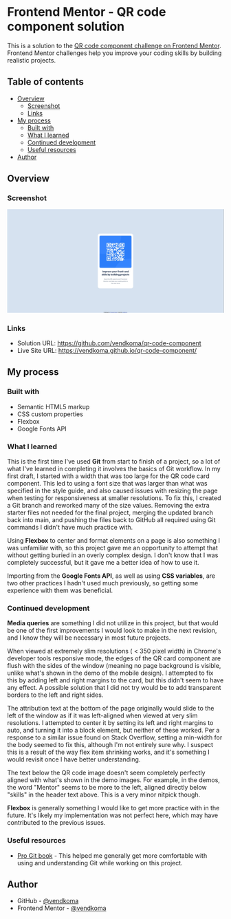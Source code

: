 # Frontend Mentor - QR code component solution

This is a solution to the [QR code component challenge on Frontend Mentor](https://www.frontendmentor.io/challenges/qr-code-component-iux_sIO_H). Frontend Mentor challenges help you improve your coding skills by building realistic projects. 

## Table of contents

- [Overview](#overview)
  - [Screenshot](#screenshot)
  - [Links](#links)
- [My process](#my-process)
  - [Built with](#built-with)
  - [What I learned](#what-i-learned)
  - [Continued development](#continued-development)
  - [Useful resources](#useful-resources)
- [Author](#author)

## Overview

### Screenshot

![](./screenshot-desktop-1920.jpg)

### Links

- Solution URL: <https://github.com/vendkoma/qr-code-component>
- Live Site URL: <https://vendkoma.github.io/qr-code-component/>

## My process

### Built with

- Semantic HTML5 markup
- CSS custom properties
- Flexbox
- Google Fonts API

### What I learned

This is the first time I've used **Git** from start to finish of a project, so a lot of what I've learned in completing it involves the basics of Git workflow. In my first draft, I started with a width that was too large for the QR code card component. This led to using a font size that was larger than what was specified in the style guide, and also caused issues with resizing the page when testing for responsiveness at smaller resolutions. To fix this, I created a Git branch and reworked many of the size values. Removing the extra starter files not needed for the final project, merging the updated branch back into main, and pushing the files back to GitHub all required using Git commands I didn't have much practice with.

Using **Flexbox** to center and format elements on a page is also something I was unfamiliar with, so this project gave me an opportunity to attempt that without getting buried in an overly complex design. I don't know that I was completely successful, but it gave me a better idea of how to use it.

Importing from the **Google Fonts API**, as well as using **CSS variables**, are two other practices I hadn't used much previously, so getting some experience with them was beneficial.

### Continued development

**Media queries** are something I did not utilize in this project, but that would be one of the first improvements I would look to make in the next revision, and I know they will be necessary in most future projects.

When viewed at extremely slim resolutions ( < 350 pixel width) in Chrome's developer tools responsive mode, the edges of the QR card component are flush with the sides of the window (meaning no page background is visible, unlike what's shown in the demo of the mobile design). I attempted to fix this by adding left and right margins to the card, but this didn't seem to have any effect. A possible solution that I did not try would be to add transparent borders to the left and right sides.

The attribution text at the bottom of the page originally would slide to the left of the window as if it was left-aligned when viewed at very slim resolutions. I attempted to center it by setting its left and right margins to auto, and turning it into a block element, but neither of these worked. Per a response to a similar issue found on Stack Overflow, setting a min-width for the body seemed to fix this, although I'm not entirely sure why. I suspect this is a result of the way flex item shrinking works, and it's something I would revisit once I have better understanding.

The text below the QR code image doesn't seem completely perfectly aligned with what's shown in the demo images. For example, in the demos, the word "Mentor" seems to be more to the left, aligned directly below "skills" in the header text above. This is a very minor nitpick though.

**Flexbox** is generally something I would like to get more practice with in the future. It's likely my implementation was not perfect here, which may have contributed to the previous issues.

### Useful resources

- [Pro Git book](https://git-scm.com/book/en/v2) - This helped me generally get more comfortable with using and understanding Git while working on this project.

## Author

- GitHub - [@vendkoma](https://github.com/vendkoma)
- Frontend Mentor - [@vendkoma](https://www.frontendmentor.io/profile/vendkoma)

